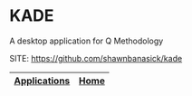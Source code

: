# KADE
 
 A desktop application for Q Methodology
 
 SITE: https://github.com/shawnbanasick/kade

 | [Applications](https://portable-linux-apps.github.io/apps.html) | [Home](https://portable-linux-apps.github.io)
 | --- | --- |
